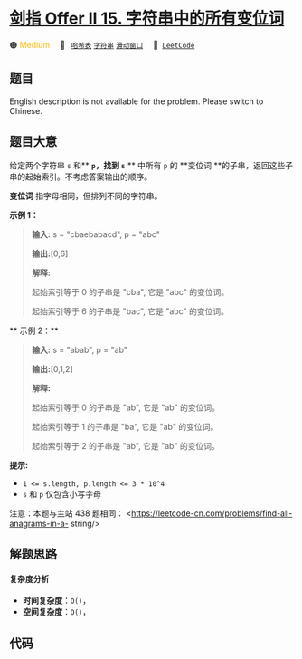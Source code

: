 # [剑指 Offer II 15. 字符串中的所有变位词](https://leetcode.cn/problems/VabMRr)

🟠 <font color=#ffb800>Medium</font>&emsp; 🔖&ensp; [`哈希表`](/leetcode/outline/tag/hash-table.md) [`字符串`](/leetcode/outline/tag/string.md) [`滑动窗口`](/leetcode/outline/tag/sliding-window.md)&emsp; 🔗&ensp;[`LeetCode`](https://leetcode.cn/problems/VabMRr)


## 题目

English description is not available for the problem. Please switch to
Chinese.


## 题目大意

给定两个字符串 `s` 和** **`p`，找到 `s`** ** 中所有 `p` 的 **变位词
**的子串，返回这些子串的起始索引。不考虑答案输出的顺序。

**变位词** 指字母相同，但排列不同的字符串。



**示例  1：**

> 
> 
> 
> 
> 
> **输入:** s = "cbaebabacd", p = "abc"
> 
> **输出:**[0,6]
> 
> **解释:**
> 
> 起始索引等于 0 的子串是 "cba", 它是 "abc" 的变位词。
> 
> 起始索引等于 6 的子串是 "bac", 它是 "abc" 的变位词。
> 
> 

**  示例 2：**

> 
> 
> 
> 
> 
> **输入:** s = "abab", p = "ab"
> 
> **输出:**[0,1,2]
> 
> **解释:**
> 
> 起始索引等于 0 的子串是 "ab", 它是 "ab" 的变位词。
> 
> 起始索引等于 1 的子串是 "ba", 它是 "ab" 的变位词。
> 
> 起始索引等于 2 的子串是 "ab", 它是 "ab" 的变位词。
> 
> 



**提示:**

  * `1 <= s.length, p.length <= 3 * 10^4`
  * `s` 和 `p` 仅包含小写字母



注意：本题与主站 438 题相同： <https://leetcode-cn.com/problems/find-all-anagrams-in-a-
string/>


## 解题思路

#### 复杂度分析

- **时间复杂度**：`O()`，
- **空间复杂度**：`O()`，

## 代码

```javascript

```